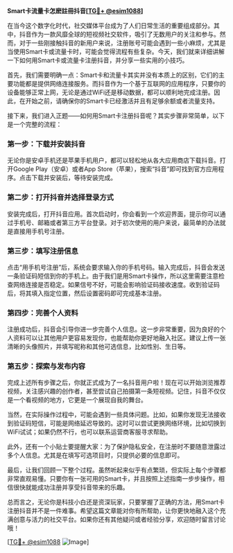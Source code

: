**Smart卡流量卡怎麽註冊抖音[[TG💪+ @esim1088](https://t.me/s/esim1088)]**

在当今这个数字化时代，社交媒体平台成为了人们日常生活的重要组成部分。其中，抖音作为一款风靡全球的短视频社交软件，吸引了无数用户的关注和参与。然而，对于一些刚接触抖音的新用户来说，注册账号可能会遇到一些小麻烦，尤其是当使用Smart卡或流量卡时，可能会觉得流程有些复杂。今天，我们就来详细讲解一下如何用Smart卡或流量卡注册抖音，并分享一些实用的小技巧。

首先，我们需要明确一点：Smart卡和流量卡其实并没有本质上的区别，它们的主要功能都是提供网络连接服务。而抖音作为一个基于互联网的应用程序，只要你的设备能够正常上网，无论是通过WiFi还是移动数据，都可以顺利地完成注册。因此，在开始之前，请确保你的Smart卡已经激活并且有足够余额或者流量支持。

接下来，我们进入正题——如何用Smart卡注册抖音呢？其实步骤非常简单，以下是一个完整的流程：

### **第一步：下载并安装抖音**
无论你是安卓手机还是苹果手机用户，都可以轻松地从各大应用商店下载抖音。打开Google Play（安卓）或者App Store（苹果），搜索“抖音”即可找到官方应用程序。点击下载并安装后，等待安装完成。

### **第二步：打开抖音并选择登录方式**
安装完成后，打开抖音应用。首次启动时，你会看到一个欢迎界面，提示你可以通过手机号、邮箱或者第三方平台登录。对于初次使用的用户来说，最简单的办法就是直接用手机号注册。

### **第三步：填写注册信息**
点击“用手机号注册”后，系统会要求输入你的手机号码。输入完成后，抖音会发送一条验证码短信到你的手机上。由于我们是用Smart卡操作，所以这里需要注意检查网络连接是否稳定。如果信号不好，可能会影响验证码接收速度。收到验证码后，将其填入指定位置，然后设置密码即可完成基本注册。

### **第四步：完善个人资料**
注册成功后，抖音会引导你进一步完善个人信息。这一步非常重要，因为良好的个人资料可以让其他用户更容易发现你，也能帮助你更好地融入社区。建议上传一张清晰的头像照片，并填写昵称和其他可选信息，比如性别、生日等。

### **第五步：探索与发布内容**
完成上述所有步骤之后，你就正式成为了一名抖音用户啦！现在可以开始浏览推荐视频，关注感兴趣的创作者，甚至尝试自己拍摄第一条短视频。记住，抖音不仅仅是一个看视频的地方，它更是一个展现自我的舞台。

当然，在实际操作过程中，可能会遇到一些具体问题。比如，如果你发现无法接收到验证码短信，可能是网络延迟导致的。这时可以尝试更换网络环境，比如切换到WiFi试试；如果仍然不行，也可以联系运营商客服寻求帮助。

此外，还有一个小贴士要提醒大家：为了保护隐私安全，在注册时不要随意泄露过多个人信息。尤其是在填写可选项目时，只提供必要的信息即可。

最后，让我们回顾一下整个过程。虽然听起来似乎有点繁琐，但实际上每个步骤都非常直观易懂。只要你有一张可用的Smart卡，并且按照上述指南一步步操作，相信很快就能成功注册并享受抖音带来的乐趣。

总而言之，无论你是科技小白还是资深玩家，只要掌握了正确的方法，用Smart卡注册抖音并不是一件难事。希望这篇文章能对你有所帮助，让你更快地融入这个充满创意与活力的社交平台。如果你还有其他疑问或者经验分享，欢迎随时留言讨论哦！

[[TG💪+ @esim1088](https://t.me/s/esim1088) ![Image](https://i.postimg.cc/4NQfJmqS/Snipaste-2025-05-13-00-14-12.png)]